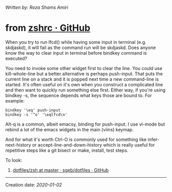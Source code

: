 _Written by: Reza Shams Amiri_
# from [zshrc · GitHub][ZG]

When you try to run lfcd() while having some input in terminal (e.g. skdjaskd), it will fail as the command run will be skdjaskd. Does anyone know the way to clear input in terminal before bindkey command is executed?

You need to invoke some other widget first to clear the line. You could use kill-whole-line but a better alternative is perhaps push-input. That puts the current line on a stack and it is popped next time a new command-line is started. It's often useful on it's own when you construct a complicated line and then want to quickly run something else first. Either way, if you're using bindkey -s, the sequence depends what keys those are bound to. For example:

    bindkey '\eq' push-input
    bindkey -s '^o' '\eqlfcd\n'
Alt-q is a common, albeit emacsy, binding for push-input. I use vi-mode but rebind a lot of the emacs widgets in the main (viins) keymap.

And for what it's worth Ctrl-O is commonly used for something like infer-next-history or accept-line-and-down-history which is really useful for repetitive steps like a git bisect or make, install, test steps.

To look:
1. [dotfiles/zsh at master · sgeb/dotfiles · GitHub][DZAMSDG]
* * *
Creation date: _2020-01-02_

[ZG]: https://gist.github.com/LukeSmithxyz/e62f26e55ea8b0ed41a65912fbebbe52
[DZAMSDG]: https://github.com/sgeb/dotfiles/tree/master/zsh